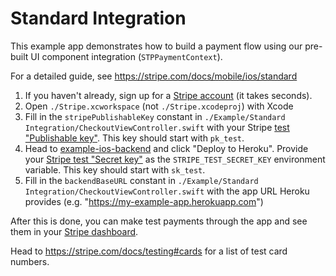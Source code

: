 # Standard Integration

This example app demonstrates how to build a payment flow using our pre-built UI component integration (`STPPaymentContext`).

For a detailed guide, see https://stripe.com/docs/mobile/ios/standard

1. If you haven't already, sign up for a [Stripe account](https://dashboard.stripe.com/register) (it takes seconds).
2. Open `./Stripe.xcworkspace` (not `./Stripe.xcodeproj`) with Xcode
3. Fill in the `stripePublishableKey` constant in `./Example/Standard Integration/CheckoutViewController.swift` with your Stripe [test "Publishable key"](https://dashboard.stripe.com/account/apikeys.). This key should start with `pk_test`.
4. Head to [example-ios-backend](https://github.com/stripe/example-ios-backend/tree/v18.0.0) and click "Deploy to Heroku". Provide your [Stripe test "Secret key"](https://dashboard.stripe.com/account/apikeys.) as the `STRIPE_TEST_SECRET_KEY` environment variable. This key should start with `sk_test`.
5. Fill in the `backendBaseURL` constant in `./Example/Standard Integration/CheckoutViewController.swift` with the app URL Heroku provides (e.g. "https://my-example-app.herokuapp.com")

After this is done, you can make test payments through the app and see them in your [Stripe dashboard](https://dashboard.stripe.com/test/payments).  

Head to https://stripe.com/docs/testing#cards for a list of test card numbers.
